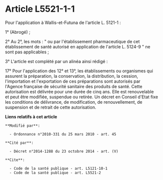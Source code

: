 # Article L5521-1-1

Pour l'application à Wallis-et-Futuna de l'article L. 5121-1 : 

1° (Abrogé) ; 

2° Au 2°, les mots : " ou par l'établissement pharmaceutique de cet établissement de santé autorisé en application de
l'article L. 5124-9 " ne sont pas applicables ; 

3° L'article est complété par un alinéa ainsi rédigé : 

17° Pour l'application des 12° et 13°, les établissements ou organismes qui assurent la préparation, la conservation, la
distribution, la cession, l'importation et l'exportation de ces préparations sont autorisés par l'Agence française de
sécurité sanitaire des produits de santé. Cette autorisation est délivrée pour une durée de cinq ans. Elle est renouvelable
et peut être modifiée, suspendue ou retirée. Un décret en Conseil d'Etat fixe les conditions de délivrance, de modification,
de renouvellement, de suspension et de retrait de cette autorisation.

**Liens relatifs à cet article**

	**Modifié par**:

	  - Ordonnance n°2010-331 du 25 mars 2010 - art. 45

	**Cité par**:

	  - Décret n°2014-1288 du 23 octobre 2014 - art. (V)

	**Cite**:

	  - Code de la santé publique - art. L5121-10-1
	  - Code de la santé publique - art. L5521-2
